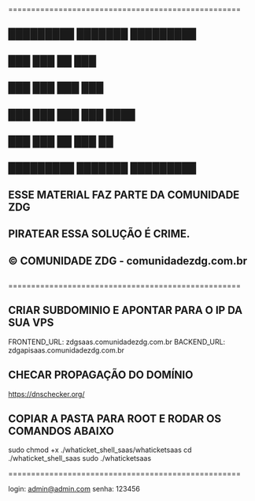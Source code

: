 
===================================================
##                                              ##
##   █████████      ███████         █████████   ##
##         ███      ███    ██       ███         ##
##       ███        ███    ███      ███         ##
##     ███          ███    ███      ███  ████   ##
##   ███            ███    ██       ███    ██   ##
##   █████████      ███████         █████████   ##
##                                              ##
##  ESSE MATERIAL FAZ PARTE DA COMUNIDADE ZDG   ##
##                                              ##
##        PIRATEAR ESSA SOLUÇÃO É CRIME.        ##
##                                              ##
##    © COMUNIDADE ZDG - comunidadezdg.com.br   ##
##                                              ##
===================================================

## CRIAR SUBDOMINIO E APONTAR PARA O IP DA SUA VPS ##

FRONTEND_URL: zdgsaas.comunidadezdg.com.br
BACKEND_URL:  zdgapisaas.comunidadezdg.com.br

## CHECAR PROPAGAÇÃO DO DOMÍNIO ##

https://dnschecker.org/

## COPIAR A PASTA PARA ROOT E RODAR OS COMANDOS ABAIXO ##

sudo chmod +x ./whaticket_shell_saas/whaticketsaas
cd ./whaticket_shell_saas
sudo ./whaticketsaas

===================================================

login: admin@admin.com
senha: 123456